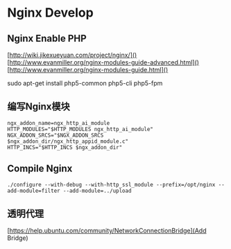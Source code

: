 Nginx Develop
=============

Nginx Enable PHP
----------------

[http://wiki.jikexueyuan.com/project/nginx/]()
[http://www.evanmiller.org/nginx-modules-guide-advanced.html]()
[http://www.evanmiller.org/nginx-modules-guide.html]()


sudo apt-get install php5-common php5-cli php5-fpm


## 编写Nginx模块 ##

    ngx_addon_name=ngx_http_ai_module
    HTTP_MODULES="$HTTP_MODULES ngx_http_ai_module"
    NGX_ADDON_SRCS="$NGX_ADDON_SRCS $ngx_addon_dir/ngx_http_appid_module.c"
    HTTP_INCS="$HTTP_INCS $ngx_addon_dir"


## Compile Nginx

    ./configure --with-debug --with-http_ssl_module --prefix=/opt/nginx --add-module=filter --add-module=../upload

## 透明代理 ##
[https://help.ubuntu.com/community/NetworkConnectionBridge](Add Bridge)
